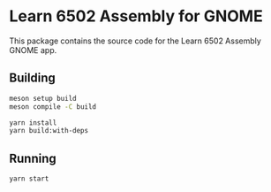 # Learn 6502 Assembly for GNOME

This package contains the source code for the Learn 6502 Assembly GNOME app.

## Building

```bash
meson setup build
meson compile -C build
```

```bash
yarn install
yarn build:with-deps
```

## Running

```bash
yarn start
```
